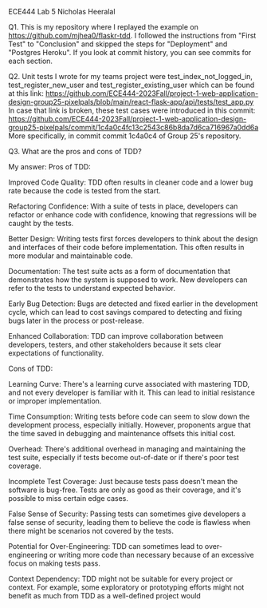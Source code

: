 ECE444 Lab 5 Nicholas Heeralal

Q1. This is my repository where I replayed the example on https://github.com/mjhea0/flaskr-tdd.
I followed the instructions from "First Test" to "Conclusion" and skipped the steps for "Deployment" and "Postgres Heroku".
If you look at commit history, you can see commits for each section.

Q2. Unit tests I wrote for my teams project were test_index_not_logged_in, test_register_new_user and test_register_existing_user which
 can be found at this link: https://github.com/ECE444-2023Fall/project-1-web-application-design-group25-pixelpals/blob/main/react-flask-app/api/tests/test_app.py 
 In case that link is broken, these test cases were introduced in this commit:
https://github.com/ECE444-2023Fall/project-1-web-application-design-group25-pixelpals/commit/1c4a0c4fc13c2543c86b8da7d6ca716967a0dd6a
More specifically, in commit commit 1c4a0c4 of Group 25's repository.

Q3. What are the pros and cons of TDD?

My answer:
Pros of TDD:

Improved Code Quality: TDD often results in cleaner code and a lower bug rate because the code is tested from the start.

Refactoring Confidence: With a suite of tests in place, developers can refactor or enhance code with confidence, knowing that regressions will be caught by the tests.

Better Design: Writing tests first forces developers to think about the design and interfaces of their code before implementation. This often results in more modular and maintainable code.

Documentation: The test suite acts as a form of documentation that demonstrates how the system is supposed to work. New developers can refer to the tests to understand expected behavior.

Early Bug Detection: Bugs are detected and fixed earlier in the development cycle, which can lead to cost savings compared to detecting and fixing bugs later in the process or post-release.

Enhanced Collaboration: TDD can improve collaboration between developers, testers, and other stakeholders because it sets clear expectations of functionality.

Cons of TDD:

Learning Curve: There's a learning curve associated with mastering TDD, and not every developer is familiar with it. This can lead to initial resistance or improper implementation.

Time Consumption: Writing tests before code can seem to slow down the development process, especially initially. However, proponents argue that the time saved in debugging and maintenance offsets this initial cost.

Overhead: There's additional overhead in managing and maintaining the test suite, especially if tests become out-of-date or if there's poor test coverage.

Incomplete Test Coverage: Just because tests pass doesn't mean the software is bug-free. Tests are only as good as their coverage, and it's possible to miss certain edge cases.

False Sense of Security: Passing tests can sometimes give developers a false sense of security, leading them to believe the code is flawless when there might be scenarios not covered by the tests.

Potential for Over-Engineering: TDD can sometimes lead to over-engineering or writing more code than necessary because of an excessive focus on making tests pass.

Context Dependency: TDD might not be suitable for every project or context. For example, some exploratory or prototyping efforts might not benefit as much from TDD as a well-defined project would